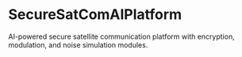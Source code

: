 # SecureSatComAIPlatform
AI-powered secure satellite communication platform with encryption, modulation, and noise simulation modules.
